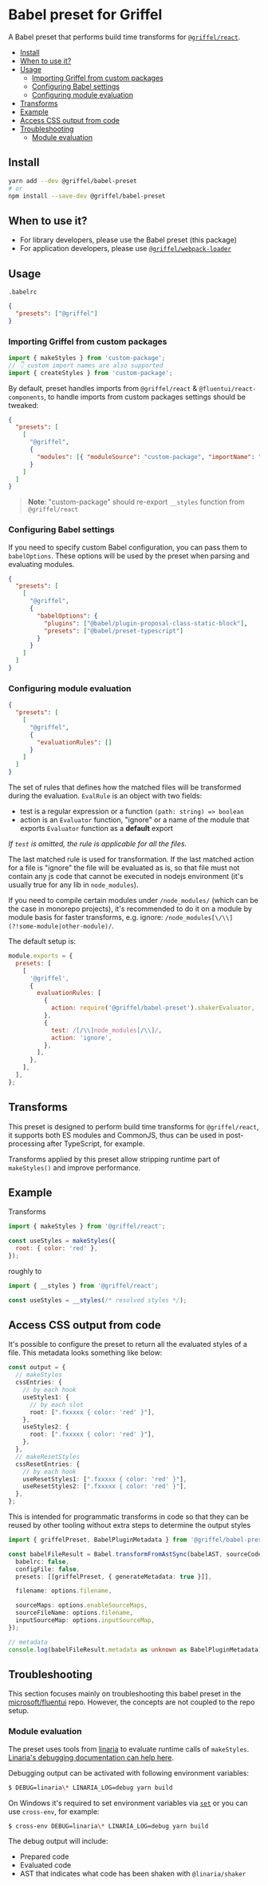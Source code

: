 # Babel preset for Griffel

A Babel preset that performs build time transforms for [`@griffel/react`](../react).

<!-- START doctoc generated TOC please keep comment here to allow auto update -->
<!-- DON'T EDIT THIS SECTION, INSTEAD RE-RUN doctoc TO UPDATE -->

- [Install](#install)
- [When to use it?](#when-to-use-it)
- [Usage](#usage)
  - [Importing Griffel from custom packages](#importing-griffel-from-custom-packages)
  - [Configuring Babel settings](#configuring-babel-settings)
  - [Configuring module evaluation](#configuring-module-evaluation)
- [Transforms](#transforms)
- [Example](#example)
- [Access CSS output from code](#access-css-output-from-code)
- [Troubleshooting](#troubleshooting)
  - [Module evaluation](#module-evaluation)

<!-- END doctoc generated TOC please keep comment here to allow auto update -->

## Install

```bash
yarn add --dev @griffel/babel-preset
# or
npm install --save-dev @griffel/babel-preset
```

## When to use it?

- For library developers, please use the Babel preset (this package)
- For application developers, please use [`@griffel/webpack-loader`](../webpack-loader)

## Usage

`.babelrc`

```json
{
  "presets": ["@griffel"]
}
```

### Importing Griffel from custom packages

```js
import { makeStyles } from 'custom-package';
// 👇 custom import names are also supported
import { createStyles } from 'custom-package';
```

By default, preset handles imports from `@griffel/react` & `@fluentui/react-components`, to handle imports from custom packages settings should be tweaked:

```json
{
  "presets": [
    [
      "@griffel",
      {
        "modules": [{ "moduleSource": "custom-package", "importName": "makeStyles" }]
      }
    ]
  ]
}
```

> **Note**: "custom-package" should re-export `__styles` function from `@griffel/react`

### Configuring Babel settings

If you need to specify custom Babel configuration, you can pass them to `babelOptions`. These options will be used by the preset when parsing and evaluating modules.

```json
{
  "presets": [
    [
      "@griffel",
      {
        "babelOptions": {
          "plugins": ["@babel/plugin-proposal-class-static-block"],
          "presets": ["@babel/preset-typescript"]
        }
      }
    ]
  ]
}
```

### Configuring module evaluation

```json
{
  "presets": [
    [
      "@griffel",
      {
        "evaluationRules": []
      }
    ]
  ]
}
```

The set of rules that defines how the matched files will be transformed during the evaluation. `EvalRule` is an object with two fields:

- test is a regular expression or a function `(path: string) => boolean`
- action is an `Evaluator` function, "ignore" or a name of the module that exports `Evaluator` function as a **default** export

_If `test` is omitted, the rule is applicable for all the files._

The last matched rule is used for transformation. If the last matched action for a file is "ignore" the file will be evaluated as is, so that file must not contain any js code that cannot be executed in nodejs environment (it's usually true for any lib in `node_modules`).

If you need to compile certain modules under `/node_modules/` (which can be the case in monorepo projects), it's recommended to do it on a module by module basis for faster transforms, e.g. ignore: `/node_modules[\/\\](?!some-module|other-module)/`.

The default setup is:

```js
module.exports = {
  presets: [
    [
      '@griffel',
      {
        evaluationRules: [
          {
            action: require('@griffel/babel-preset').shakerEvaluator,
          },
          {
            test: /[/\\]node_modules[/\\]/,
            action: 'ignore',
          },
        ],
      },
    ],
  ],
};
```

## Transforms

This preset is designed to perform build time transforms for `@griffel/react`, it supports both ES modules and CommonJS, thus can be used in post-processing after TypeScript, for example.

Transforms applied by this preset allow stripping runtime part of `makeStyles()` and improve performance.

## Example

Transforms

```js
import { makeStyles } from '@griffel/react';

const useStyles = makeStyles({
  root: { color: 'red' },
});
```

roughly to

```js
import { __styles } from '@griffel/react';

const useStyles = __styles(/* resolved styles */);
```

## Access CSS output from code

It's possible to configure the preset to return all the evaluated styles of a file. This
metadata looks something like below:

```ts
const output = {
  // makeStyles
  cssEntries: {
    // by each hook
    useStyles1: {
      // by each slot
      root: [".fxxxxx { color: 'red' }"],
    },
    useStyles2: {
      root: [".fxxxxx { color: 'red' }"],
    },
  },
  // makeResetStyles
  cssResetEntries: {
    // by each hook
    useResetStyles1: [".fxxxxx { color: 'red' }"],
    useResetStyles2: [".fxxxxx { color: 'red' }"],
  },
};
```

This is intended for programmatic transforms in code so that they can be reused by other tooling without extra steps to determine
the output styles

```ts
import { griffelPreset, BabelPluginMetadata } from '@griffel/babel-preset';

const babelFileResult = Babel.transformFromAstSync(babelAST, sourceCode, {
  babelrc: false,
  configFile: false,
  presets: [[griffelPreset, { generateMetadata: true }]],

  filename: options.filename,

  sourceMaps: options.enableSourceMaps,
  sourceFileName: options.filename,
  inputSourceMap: options.inputSourceMap,
});

// metadata
console.log(babelFileResult.metadata as unknown as BabelPluginMetadata);
```

## Troubleshooting

This section focuses mainly on troubleshooting this babel preset in the [microsoft/fluentui](https://github.com/microsoft/fluentui) repo.
However, the concepts are not coupled to the repo setup.

### Module evaluation

The preset uses tools from [linaria](https://github.com/callstack/linaria) to evaluate runtime calls of `makeStyles`.
[Linaria's debugging documentation can help here](https://github.com/callstack/linaria/blob/master/CONTRIBUTING.md#debugging-and-deep-dive-into-babel-plugin).

Debugging output can be activated with following environment variables:

```sh
$ DEBUG=linaria\* LINARIA_LOG=debug yarn build
```

On Windows it's required to set environment variables via [`set`](https://docs.microsoft.com/en-us/windows-server/administration/windows-commands/set_1) or you can use `cross-env`, for example:

```sh
$ cross-env DEBUG=linaria\* LINARIA_LOG=debug yarn build
```

The debug output will include:

- Prepared code
- Evaluated code
- AST that indicates what code has been shaken with `@linaria/shaker`
